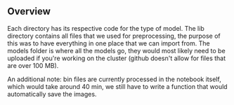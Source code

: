 ## Overview 

Each directory has its respective code for the type of model. The lib directory contains all files that we used for preprocessing, the purpose of this was to have everything in one place that we can import from. The models folder is where all the models go, they would most likely need to be uploaded if you're working on the cluster (github doesn't allow for files that are over 100 MB).

An additional note: bin files are currently processed in the notebook itself, which would take around 40 min, we still have to write a function that would automatically save the images.